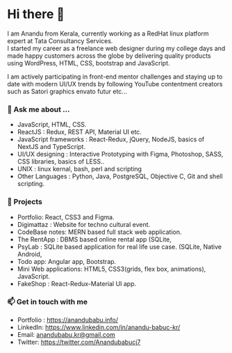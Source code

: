 # Hi there 👋 

I am Anandu from Kerala, currently working as a RedHat linux platform expert at Tata Consultancy Services.  
I started my career as a freelance web designer during my college days and made happy customers across the globe by delivering quality products using WordPress, HTML, CSS, bootstrap and JavaScript.  

I am actively participating in front-end mentor challenges and staying up to date with modern UI/UX trends by following YouTube contentment creators such as Satori graphics envato futur etc...   



  

### 💬 Ask me about ... 

- JavaScript, HTML, CSS. 
- ReactJS : Redux, REST API, Material UI etc. 
- JavaScript frameworks : React-Redux, jQuery, NodeJS, basics of NextJS and TypeScript.
- UI/UX designing : Interactive Prototyping with Figma, Photoshop, SASS, CSS libraries, basics of LESS.. 
- UNIX : linux kernal, bash, perl and scripting 
- Other Languages : Python, Java, PostgreSQL, Objective C, Git and shell scripting.

### 🥇 Projects  

- Portfolio: React, CSS3 and Figma. 
- Digimattaz : Website for techno cultural event.
- CodeBase notes: MERN based full stack web application. 
- The RentApp : DBMS based online rental app (SQLite, 
- PsyLab : SQLite based application for real life use case. (SQLite, Native Android, 
- Todo app: Angular app, Bootstrap. 
- Mini Web applications: HTML5, CSS3(grids, flex box, animations), JavaScript. 
- FakeShop : React-Redux-Material UI app. 


### 📫 Get in touch with me  

- Portfolio : https://anandubabu.info/ 
- LinkedIn: https://www.linkedin.com/in/anandu-babuc-kr/ 
- Email: anandubabu.kr@gmail.com 
- Twitter: https://twitter.com/Anandubabucj7 

  

  

<!-- 

**AnanduBabucj7/anandubabucj7** is a ✨ _special_ ✨ repository because its `README.md` (this file) appears on your GitHub profile. 

  

Here are some ideas to get you started: 

  

- 🔭 I’m currently working on ... 

- 🌱 I’m currently learning ... 

- 👯 I’m looking to collaborate on ... 

- 🤔 I’m looking for help with ... 

- 💬 Ask me about ... 

- 📫 How to reach me: ... 

- 😄 Pronouns: ... 

- ⚡ Fun fact: ... 

--> 

 
